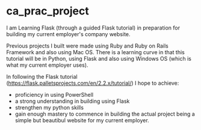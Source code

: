 # ca_prac_project

I am Learning Flask (through a guided Flask tutorial) in preparation for building my current employer's company website.

Previous projects I built were made using Ruby and Ruby on Rails Framework and also using Mac OS. There is a learning curve  in that  this tutorial will be in Python, using Flask and also using Windows OS (which is what my current employer uses).

In following the Flask tutorial (https://flask.palletsprojects.com/en/2.2.x/tutorial/) I hope to achieve:
- proficiency in using PowerShell
- a strong understanding in building using Flask
- strengthen my python skills
- gain enough mastery to commence in building the actual project being a simple but beautibul website for my current employer.
